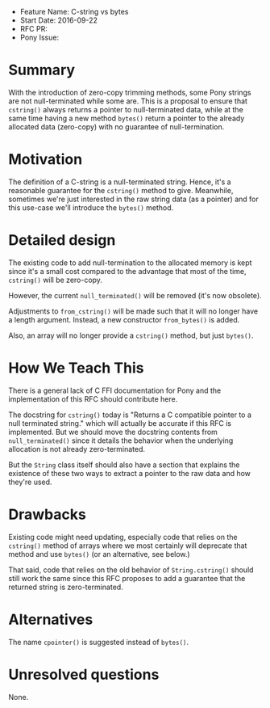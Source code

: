 - Feature Name: C-string vs bytes
- Start Date: 2016-09-22
- RFC PR:
- Pony Issue:

# Summary

With the introduction of zero-copy trimming methods, some Pony strings are not null-terminated while some are. This is a proposal to ensure that `cstring()` always returns a pointer to null-terminated data, while at the same time having a new method `bytes()` return a pointer to the already allocated data (zero-copy) with no guarantee of null-termination.

# Motivation

The definition of a C-string is a null-terminated string. Hence, it's a reasonable guarantee for the `cstring()` method to give. Meanwhile, sometimes we're just interested in the raw string data (as a pointer) and for this use-case we'll introduce the `bytes()` method.

# Detailed design

The existing code to add null-termination to the allocated memory is kept since it's a small cost compared to the advantage that most of the time, `cstring()` will be zero-copy.

However, the current `null_terminated()` will be removed (it's now obsolete).

Adjustments to `from_cstring()` will be made such that it will no longer have a length argument. Instead, a new constructor `from_bytes()` is added.

Also, an array will no longer provide a `cstring()` method, but just `bytes()`.

# How We Teach This

There is a general lack of C FFI documentation for Pony and the implementation of this RFC should contribute here.

The docstring for `cstring()` today is "Returns a C compatible pointer to a null terminated string." which will actually be accurate if this RFC is implemented. But we should move the docstring contents from `null_terminated()` since it details the behavior when the underlying allocation is not already zero-terminated.

But the `String` class itself should also have a section that explains the existence of these two ways to extract a pointer to the raw data and how they're used.


# Drawbacks

Existing code might need updating, especially code that relies on the `cstring()` method of arrays where we most certainly will deprecate that method and use `bytes()` (or an alternative, see below.)

That said, code that relies on the old behavior of `String.cstring()` should still work the same since this RFC proposes to add a guarantee that the returned string is zero-terminated.


# Alternatives

The name `cpointer()` is suggested instead of `bytes()`.

# Unresolved questions

None.
